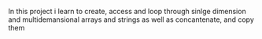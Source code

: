 In this project i learn to create, access and loop through sinlge dimension and multidemansional arrays and strings as well as concantenate, and copy them
